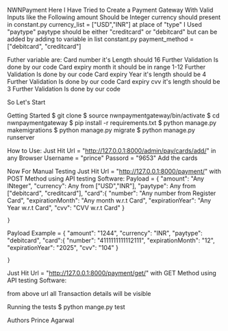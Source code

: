 NWNPayment
Here I Have Tried to Create a Payment Gateway With Valid Inputs like the Following
amount Should be Integer
currency should present in constant.py currency_list = ["USD","INR"]
at place of "type" I Used "paytype"
paytype should be either "creditcard" or "debitcard"
but can be added by adding to variable in list constant.py payment_method = ["debitcard", "creditcard"]

Futher variable are:
Card number it's Length should 16 Further Validation Is done by our code
Card expiry month it should be in range 1-12 Further Validation Is done by our code
Card expiry Year it's length should be 4 Further Validation Is done by our code
Card expiry cvv it's length should be 3 Further Validation Is done by our code

So Let's Start


Getting Started
$ git clone 
$ source nwnpaymentgateway/bin/activate
$ cd nwnpaymentgateway
$ pip install -r requirements.txt
$ python manage.py makemigrations
$ python manage.py migrate
$ python manage.py runserver

How to Use:
Just Hit Url = "http://127.0.0.1:8000/admin/pay/cards/add/" in any Browser
Username = "prince"
Passord = "9653"
Add the cards


Now For Manual Testing 
Just Hit Url = "http://127.0.0.1:8000/payment/" with POST Method using API testing Software:
Payload = 
    {
    "amount": "Any INteger",
    "currency": Any from  ["USD","INR"],
    "paytype": Any from ["debitcard", "creditcard"],
    "card":{
        "number": "Any number from Register Card",
        "expirationMonth": "Any month w.r.t Card",
        "expirationYear": "Any Year w.r.t Card",
        "cvv": "CVV w.r.t Card"
    }

    }
Payload Example =
    {
    "amount": "1244",
    "currency": "INR",
    "paytype": "debitcard",
    "card":{
        "number": "4111111111112111",
        "expirationMonth": "12",
        "expirationYear": "2025",
        "cvv": "104"
    }

    }


Just Hit Url = "http://127.0.0.1:8000/payment/get/" with GET Method using API testing Software:

from above url all Transaction details will be visible

Running the tests
$ python mange.py test 

Authors
Prince Agarwal
